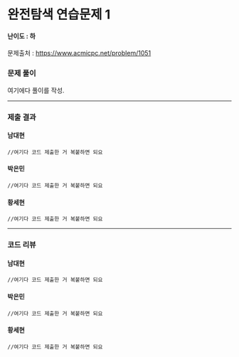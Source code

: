 # 완전탐색 연습문제 1

#### 난이도 : 하

문제출처 : https://www.acmicpc.net/problem/1051

### 문제 풀이

여기에다 풀이를 작성.

---

### 제출 결과

#### 남대현

```
//여기다 코드 제출한 거 복붙하면 되요
```

#### 박은민

```
//여기다 코드 제출한 거 복붙하면 되요
```

#### 황세현

```
//여기다 코드 제출한 거 복붙하면 되요
```

---

### 코드 리뷰

#### 남대현

```
//여기다 코드 제출한 거 복붙하면 되요
```

#### 박은민

```
//여기다 코드 제출한 거 복붙하면 되요
```

#### 황세현

```
//여기다 코드 제출한 거 복붙하면 되요
```



